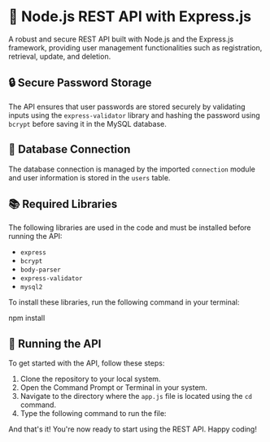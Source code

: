 # 🚀 Node.js REST API with Express.js

A robust and secure REST API built with Node.js and the Express.js framework, providing user management functionalities such as registration, retrieval, update, and deletion.

## 🔒 Secure Password Storage
The API ensures that user passwords are stored securely by validating inputs using the `express-validator` library and hashing the password using `bcrypt` before saving it in the MySQL database.

## 💾 Database Connection
The database connection is managed by the imported `connection` module and user information is stored in the `users` table.

## 📚 Required Libraries
The following libraries are used in the code and must be installed before running the API:

- `express`
- `bcrypt`
- `body-parser`
- `express-validator`
- `mysql2`

To install these libraries, run the following command in your terminal:

npm install <library name>

## 🚀 Running the API
To get started with the API, follow these steps:

1. Clone the repository to your local system.
2. Open the Command Prompt or Terminal in your system.
3. Navigate to the directory where the `app.js` file is located using the `cd` command.
4. Type the following command to run the file:

And that's it! You're now ready to start using the REST API. Happy coding!

